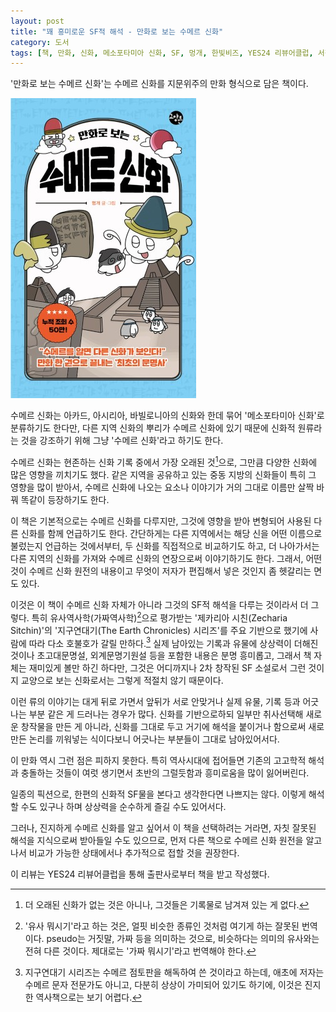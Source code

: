 ```yaml
---
layout: post
title: "꽤 흥미로운 SF적 해석 - 만화로 보는 수메르 신화"
category: 도서
tags: [책, 만화, 신화, 메소포타미아 신화, SF, 멍개, 한빛비즈, YES24 리뷰어클럽, 서평]
---
```


'만화로 보는 수메르 신화'는
수메르 신화를 지문위주의 만화 형식으로 담은 책이다.

![표지](/images/book/meong-gae1s-sumerian-myth-comic-book-h480.jpg)

수메르 신화는 아카드, 아시리아, 바빌로니아의 신화와 한데 묶어 '메소포타미아 신화'로 분류하기도 한다만,
다른 지역 신화의 뿌리가 수메르 신화에 있기 때문에
신화적 원류라는 것을 강조하기 위해 그냥 '수메르 신화'라고 하기도 한다.

수메르 신화는 현존하는 신화 기록 중에서 가장 오래된 것[^1]으로,
그만큼 다양한 신화에 많은 영향을 끼치기도 했다.
같은 지역을 공유하고 있는 중동 지방의 신화들이 특히 그 영향을 많이 받아서,
수메르 신화에 나오는 요소나 이야기가 거의 그대로 이름만 살짝 바꿔 똑같이 등장하기도 한다.

[^1]: 더 오래된 신화가 없는 것은 아니나, 그것들은 기록물로 남겨져 있는 게 없다.

이 책은 기본적으로는 수메르 신화를 다루지만,
그것에 영향을 받아 변형되어 사용된 다른 신화를 함께 언급하기도 한다.
간단하게는 다른 지역에서는 해당 신을 어떤 이름으로 불렀는지 언급하는 것에서부터,
두 신화를 직접적으로 비교하기도 하고,
더 나아가서는 다른 지역의 신화를 가져와 수메르 신화의 연장으로써 이야기하기도 한다.
그래서, 어떤 것이 수메르 신화 원전의 내용이고
무엇이 저자가 편집해서 넣은 것인지 좀 헷갈리는 면도 있다.

이것은 이 책이 수메르 신화 자체가 아니라
그것의 SF적 해석을 다루는 것이라서 더 그렇다.
특히 유사역사학(가짜역사학)[^3]으로 평가받는 '제카리아 시친(Zecharia Sitchin)'의 '지구연대기(The Earth Chronicles) 시리즈'를 주요 기반으로 했기에
사람에 따라 다소 호불호가 갈릴 만하다.[^2]
실제 남아있는 기록과 유물에 상상력이 더해진 것이나 초고대문명설, 외계문명기원설 등을 포함한 내용은 분명 흥미롭고,
그래서 책 자체는 재미있게 볼만 하긴 하다만,
그것은 어디까지나 2차 창작된 SF 소설로서 그런 것이지
교양으로 보는 신화로서는 그렇게 적절치 않기 때문이다.

[^2]: 지구연대기 시리즈는 수메르 점토판을 해독하여 쓴 것이라고 하는데, 애초에 저자는 수메르 문자 전문가도 아니고, 다분히 상상이 가미되어 있기도 하기에, 이것은 진지한 역사책으로는 보기 어렵다.

[^3]: '유사 뭐시기'라고 하는 것은, 얼핏 비슷한 종류인 것처럼 여기게 하는 잘못된 번역이다. pseudo는 거짓말, 가짜 등을 의미하는 것으로, 비슷하다는 의미의 유사와는 전혀 다른 것이다. 제대로는 '가짜 뭐시기'라고 번역해야 한다.

이런 류의 이야기는 대게 뒤로 가면서 앞뒤가 서로 안맞거나
실제 유물, 기록 등과 어긋나는 부분 같은 게 드러나는 경우가 많다.
신화를 기반으로하되 일부만 취사선택해 새로운 창작물을 만든 게 아니라,
신화를 그대로 두고 거기에 해석을 붙이거나 함으로써
새로 만든 논리를 끼워넣는 식이다보니
어긋나는 부분들이 그대로 남아있어서다.

이 만화 역시 그런 점은 피하지 못한다.
특히 역사시대에 접어들면 기존의 고고학적 해석과 충돌하는 것들이 여럿 생기면서
초반의 그럴듯함과 흥미로움을 많이 잃어버린다.

일종의 픽션으로,
한편의 신화적 SF물을 본다고 생각한다면 나쁘지는 않다.
이렇게 해석할 수도 있구나 하며 상상력을 순수하게 즐길 수도 있어서다.

그러나, 진지하게 수메르 신화를 알고 싶어서 이 책을 선택하려는 거라면,
자칫 잘못된 해석을 지식으로써 받아들일 수도 있으므로,
먼저 다른 책으로 수메르 신화 원전을 알고나서
비교가 가능한 상태에서나 추가적으로 접할 것을 권장한다.



<div class="im im-info">
이 리뷰는 YES24 리뷰어클럽을 통해 출판사로부터 책을 받고 작성했다.
</div>
